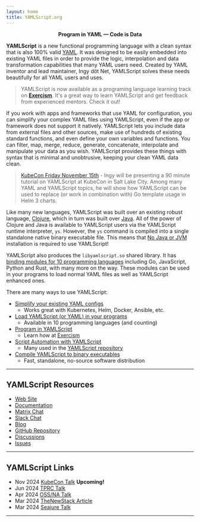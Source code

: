 ```yaml
---
layout: home
title: YAMLScript.org
---
```


<p style="text-align: center; font-weight: bold">Program in YAML — Code is
Data</p>

**YAMLScript** is a new functional programming language with a clean syntax that
is also 100% valid [YAML](https://yaml.org).
It was designed to be easily embedded into existing YAML files in order to
provide the logic, interpolation and data transformation capabilities that many
YAML users need.
Created by YAML inventor and lead maintainer, Ingy döt Net, YAMLScript solves
these needs beautifully for all YAML users and uses.

> YAMLScript is now available as a programing language learning track on
**[Exercism](https://exercism.org/tracks/yamlscript)**.
It's a great way to learn YAMLScript and get feedback from experienced mentors.
Check it out!

If you work with apps and frameworks that use YAML for configuration, you can
simplify your complex YAML files using YAMLScript, even if the app or framework
does not support it natively.
YAMLScript lets you include data from external files and other sources, make use
of hundreds of existing standard functions, and even define your own variables
and functions.
You can filter, map, merge, reduce, generate, concatenate, interpolate and
manipulate your data as you wish.
YAMLScript provides these things with syntax that is minimal and unobtrusive,
keeping your clean YAML data clean.

> [KubeCon Friday November 15th](https://sched.co/1i7qP) - Ingy will be
presenting a 90 minute tutorial on YAMLScript at KubeCon in Salt Lake City.
Among many YAML and YAMLScript topics, he will show how YAMLScript can be used
to replace (or work in combination with) Go template usage in Helm 3 charts.

Like many new languages, YAMLScript was built over an existing robust language,
[Clojure](https://clojure.org), which in turn was built over
[Java](https://java.com).
All of the power of Clojure and Java is available to YAMLScript users via the
YAMLScript runtime interpreter, `ys`.
However, the `ys` command is compiled into a single standalone native binary
executable file.
This means that <u>No Java or JVM</u> installation is required to use
YAMLScript!

YAMLScript also produces the `libyamlscript.so` shared library.
It has [binding modules for 10 programming languages](/doc/bindings) including
Go, JavaScript, Python and Rust, with many more on the way.
These modules can be used in your programs to load normal YAML files as well as
YAMLScript enhanced ones.

There are many ways to use YAMLScript:

* [Simplify your existing YAML configs](/doc/embedding)
  * Works great with Kubernetes, Helm, Docker, Ansible, etc.
* [Load YAMLScript (or YAML) in your programs](doc/bindings)
  * Available in 10 programming languages (and counting)
* [Program in YAMLScript](doc/programming)
  * Learn how at [Exercism](https://exercism.org/tracks/yamlscript)
* [Script Automation with YAMLScript](doc/example-scripts)
  * Many used in the [YAMLScript repository](https://github.com/yaml/yamlscript)
* [Compile YAMLScript to binary executables](doc/binary)
  * Fast, standalone, no-source software distribution

----

<!--
Skip below to [The YAMLScript Language](#language) to learn more about
programming in YAMLScript.

----

## Loading YAML with YAMLScript

YAMLScript is also a **new YAML Loader** for modern programming languages that
can add "Super Powers" to your plain old YAML config files.

By using YAMLScript as your YAML loader, you can dynamically include data from
other data files (YAML, JSON, XML, CSV, etc), pull data in from the web or even
from a database.
You can filter, map, merge, reduce, generate, concatenate, interpolate and
manipulate your data to your heart's content.

If you've ever wanted more from your YAML files, YAMLScript has you covered.
You can easily mix logic into your data files at any point.

On the other hand, if you just want a rock solid YAML 1.2 loader (without any
code evaluation magic) that works the same in any programming language, you
should also give YAMLScript a try.

All valid [YAML 1.2 Core Schema](https://yaml.org/spec/1.2.2/#103-core-schema)
files are also valid YAMLScript files!
That's pretty much any YAML config file you already have.

Without the special `!yamlscript/v0` tag at the top, your YAMLScript loader
will load any existing YAML (or JSON) just as one would expect a normal YAML
loader to do.

Later you can add the special tag and take your YAML capabilities to a whole
new level!

----

Here's an example of using YAMLScript in a YAML file called `file.yaml`:

```yaml
--- !yamlscript/v0/ &pets

cats:: load("cats.yaml")
dogs:: curl("https://yamlscript.org/dogs.yaml")
      .yaml/load().big

--- !yamlscript/v0/

about: A YAMLScript Example about Pets
title:: "$(ENV.USER:uc1)'s Pets"
birds: !sort:
- Parrot
- Canary
- Owl
cats:: -*pets.cats
dogs:: -*pets.dogs:shuffle.take(2)
```

And these other files:
```bash
$ cat cats.yaml
- Siamese
- Persian
- Maine Coon

$ curl -s https://yamlscript.org/dogs.yaml
small:
- Chihuahua
- Pomeranian
- Maltese

big:
- Mastiff
- Great Dane
- Saint Bernard
- Otterhound
```

From the command line, run:

```bash
$ ys --load file.yaml
{"about":"A YAMLScript Example about Pets",
"title":"Ingy's Pets",
"birds":["Canary","Owl","Parrot"],
"cats":["Siamese","Persian","Maine Coon"],
"dogs":["Otterhound","Saint Bernard"]}
```

By default YAMLScript outputs JSON, but it can also output YAML by running:

```bash
$ ys -Y file.yaml
about: A YAMLScript Example about Pets
title: Ingy's Pets
birds:
- Canary
- Owl
- Parrot
cats:
- Siamese
- Persian
- Maine Coon
dogs:
- Great Dane
- Mastiff
```

----

You can get the same result from a programming language like Python by using its
YAMLScript loader library.
Here's a CLI one liner to do the same thing in Python:

```bash
$ python -c '
import yamlscript,yaml
ys = yamlscript.YAMLScript()
input = open("file.yaml").read()
data = ys.load(input)
print(yaml.dump(data))'
about: A YAMLScript Example about Pets
birds:
- Canary
- Owl
- Parrot
cats:
- Siamese
- Persian
- Maine Coon
dogs:
- Otterhound
- Mastiff
title: Ingy's Pets
```

----

<div id="language"></div>

## The YAMLScript Language

YAMLScript is a *complete, full featured, general purpose, functional and
dynamic* programming language whose syntax is encoded in YAML.
YAMLScript can be used for writing new software applications and libraries.

> Check out:
> * [YAMLScript on Rosetta Code](
    https://rosettacode.org/wiki/Category:YAMLScript)
    for some example YAMLScript programs.
> * [YAMLScript on Exercism](https://exercism.org/tracks/yamlscript) for a free
    YAMLScript language learning course.
> * The [YAMLScript Documentation](https://yamlscript.org/doc/)

Here's an example of a YAMLScript program called `99-bottles.ys`:

```yaml
{% include "../main/sample/rosetta-code/99-bottles-of-beer.ys" %}
```

You can run this program from the command line:

```bash
$ ys 99-bottles.ys 3
3 bottles of beer on the wall,
3 bottles of beer.
Take one down, pass it around.
2 bottles of beer on the wall.

2 bottles of beer on the wall,
2 bottles of beer.
Take one down, pass it around.
1 bottle of beer on the wall.

1 bottle of beer on the wall,
1 bottle of beer.
Take one down, pass it around.
No more bottles of beer on the wall.
```

YAMLScript can compile programs to native binary executables.
It's as simple as this:

```bash
$ ys -b 99-bottles.ys
* Compiling YAMLScript '99-bottles.ys' to '99-bottles' executable

$ time ./99-bottles 1
1 bottle of beer on the wall,
1 bottle of beer.
Take one down, pass it around.
No more bottles of beer on the wall.

real    0m0.010s
user    0m0.006s
sys     0m0.005s
```

That's pretty fast!

The YAMLScript language has all the things you expect from a modern programming
language including:

* Using builtin and third party libraries
* Defining your own namespaces and functions
* All the standard data types and structures
* Standard libraries with hundreds of battle tested functions
* Performance on par with dynamic languages like [Python](https://python.org)
  and [Ruby](https://ruby-lang.org)


## Installing `ys` - The YAMLScript Command Line Tool

The `ys` command line tool is the easiest way to get started with YAMLScript.
It's currently available on Linux and macOS for both Intel and ARM.

You can try `ys` out temporarily (for the duration of your shell session) by
running this command in your terminal:

```bash
$ . <(curl https://yamlscript.org/try-ys)
```

This will install `ys` in a temporary directory and add it to the `PATH`
environment variable of your current shell session.

Or you can install the [latest release](
https://github.com/yaml/yamlscript/releases) with:

```bash
$ curl https://yamlscript.org/install | bash
```

Make sure that `~/.local/bin` is in your `PATH` environment variable.

To install elsewhere or install a specific version, set the `PREFIX` and/or
`VERSION` environment variables to the desired values:

```bash
$ curl https://yamlscript.org/install | PREFIX=/some/dir VERSION=0.1.xx bash
```

> NOTE: The default `PREFIX` is `~/.local` (or `/usr/local` if you run the
command as `root`).

You can also install `ys` from source:

```bash
$ git clone https://github.com/yaml/yamlscript
$ cd yamlscript
$ make build
$ make install
$ export PATH=~/.local/bin:$PATH
```

> NOTE: The pre-built binaries currently fail on some older kernels.
> If you have trouble with the pre-built binaries, try building from source.

The install process has the very minimal dependencies of `git`, `make`, `curl`,
and `bash`.
(The `libz-dev` package is also required on Linux.)

Test your new `ys` installation by running:

```text
ys - The YAMLScript (YS) Command Line Tool - v0.1.82

Usage: ys [option...] [file]

Options:

      --run                Run a YAMLScript program file (default)
  -l, --load               Output (compact) JSON of YAMLScript evaluation
  -e, --eval YSEXPR        Evaluate a YAMLScript expression
                           multiple -e values joined by newline

  -c, --compile            Compile YAMLScript to Clojure
  -b, --binary             Compile to a native binary executable

  -p, --print              Print the result of --run in code mode
  -o, --output FILE        Output file for --load, --compile or --binary

  -T, --to FORMAT          Output format for --load:
                             json, yaml, edn
  -J, --json               Output (pretty) JSON for --load
  -Y, --yaml               Output YAML for --load
  -E, --edn                Output EDN for --load
  -U, --unordered          Mappings don't preserve key order (faster)

  -m, --mode MODE          Add a mode tag: code, data, or bare (for -e)
  -C, --clojure            Treat input as Clojure code

  -d                       Debug all compilation stages
  -D, --debug-stage STAGE  Debug a specific compilation stage:
                             parse, compose, resolve, build,
                             transform, construct, print
                           can be used multiple times
  -S, --stack-trace        Print full stack trace for errors
  -x, --xtrace             Print each expression before evaluation

      --install            Install the libyamlscript shared library
      --upgrade            Upgrade both ys and libyamlscript

      --version            Print version and exit
  -h, --help               Print this help and exit
```

or:

```text
$ ys --version
YAMLScript 0.1.82
```


## Installing a YAMLScript Library

YAMLScript can be installed as a YAML loader library (module) in several
programming languages.

So far there are libraries in these languages:
[Clojure](https://clojars.org/org.yamlscript/clj-yamlscript),
[Go](https://github.com/yaml/yamlscript-go),
[Java](https://clojars.org/org.yamlscript/yamlscript),
[Julia](https://juliahub.com/ui/Packages/General/YAMLScript),
[NodeJS](https://www.npmjs.com/package/@yaml/yamlscript),
[Perl](https://metacpan.org/dist/YAMLScript/view/lib/YAMLScript.pod),
[Python](https://pypi.org/project/yamlscript/),
[Raku](https://raku.land/zef:ingy/YAMLScript),
[Ruby](https://rubygems.org/search?query=yamlscript) and
[Rust](https://crates.io/crates/yamlscript).

Several more are in the works, and the goal is to get it to every language
where YAML is used.

Currently to install a YAMLScript library you need to install both the language
library and the matching version of `libyamlscript.so`.

For Python you would do:

```bash
$ pip install yamlscript
Successfully installed yamlscript-0.1.82
$ curl https://yamlscript.org/install | VERSION=0.1.82 install
Installed ~/.local/lib/libyamlscript.so - version 0.1.82
```

For some other language, use that language's library installer.
Just make sure the versions match for the library and libyamlscript.


## YAMLScript Language Design

YAMLScript code compiles to Clojure code and then is evaluated by a Clojure
runtime native binary engine.
This means that YAMLScript is a very complete language from the get-go.

> NOTE: To see the generated Clojure code for any YAMLScript code just use the
> `-c` (`--compile`) flag for `ys`:
>
> ```bash
> $ ys -c -e 'say: "Hello"'
> (say "Hello")
> ```

Clojure is a Lisp dialect that runs on the JVM, however YAMLScript is not run
on the JVM.
No Java or JVM installation is used to run (or build) YAMLScript programs.

The YAMLScript compiler and runtime interpreter is written in Clojure and then
compiled to a native machine code binary using
[GraalVM](https://www.graalvm.org/)'s [native-image](
https://www.graalvm.org/22.0/reference-manual/native-image/) compiler.
It is standalone and quite fast.

It is also compiled into a native shared library that can be embedded into
almost any programming language.
YAMLScript intends to ship language bindings for (at least) 42 popular
programming languages.

YAMLScript syntax uses a combination of YAML structure and Clojure Lisp code
syntaxes combined together.
The code parts have syntax variants that make it feel more like Python or Ruby
than a Lisp.

How a YAMLScript program is syntactically styled is very much up to the
programmer.
She can go **Full Lisp** or **Full YAML**, but most likely using a combination
of the two will end up reading the best.


## Status

YAMLScript is already a working programming language but it does not yet have a
stable `v0` API release version.
In other words, you can use it now but some things _might_ change.

A stable release of YAMLScript `v0` is expected in 2024.

Once `v0` is announced stable, its API will remain backwards compatible for its
lifetime.
That is to say, any files containing `!yamlscript/v0` will always continue to
work the same.

-->


## YAMLScript Resources

* [Web Site](https://yamlscript.org)
* [Documentation](https://yamlscript.org/doc)
* [Matrix Chat](https://matrix.to/#/#chat-yamlscript:yaml.io)
* [Slack Chat](https://clojurians.slack.com/archives/yamlscript)
* [Blog](https://yamlscript.org/blog)
* [GitHub Repository](https://github.com/yaml/yamlscript)
* [Discussions](https://github.com/yaml/yamlscript/discussions)
* [Issues](https://github.com/yaml/yamlscript/issues)

----

## YAMLScript Links

* Nov 2024 [KubeCon Talk](https://sched.co/1i7qP) **<span class="darkred">Upcoming!</span>**
* Jun 2024 [TPRC Talk](https://www.youtube.com/watch?v=RFIukRdFe1o)
* Apr 2024 [OSS/NA Talk](https://www.youtube.com/watch?v=u-OCEHNdwlU)
* Mar 2024 [TheNewStack Article](https://thenewstack.io/with-yamlscript-yaml-becomes-a-proper-programming-language/)
* Mar 2024 [Seajure Talk](https://www.youtube.com/watch?v=GajOBwBcFyA)

----

